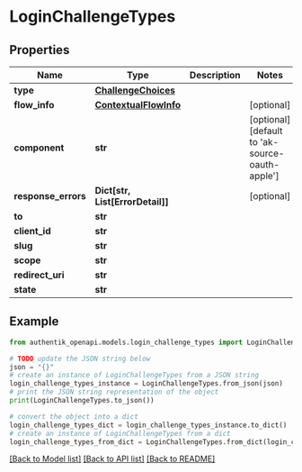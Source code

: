 # LoginChallengeTypes


## Properties

Name | Type | Description | Notes
------------ | ------------- | ------------- | -------------
**type** | [**ChallengeChoices**](ChallengeChoices.md) |  | 
**flow_info** | [**ContextualFlowInfo**](ContextualFlowInfo.md) |  | [optional] 
**component** | **str** |  | [optional] [default to 'ak-source-oauth-apple']
**response_errors** | **Dict[str, List[ErrorDetail]]** |  | [optional] 
**to** | **str** |  | 
**client_id** | **str** |  | 
**slug** | **str** |  | 
**scope** | **str** |  | 
**redirect_uri** | **str** |  | 
**state** | **str** |  | 

## Example

```python
from authentik_openapi.models.login_challenge_types import LoginChallengeTypes

# TODO update the JSON string below
json = "{}"
# create an instance of LoginChallengeTypes from a JSON string
login_challenge_types_instance = LoginChallengeTypes.from_json(json)
# print the JSON string representation of the object
print(LoginChallengeTypes.to_json())

# convert the object into a dict
login_challenge_types_dict = login_challenge_types_instance.to_dict()
# create an instance of LoginChallengeTypes from a dict
login_challenge_types_from_dict = LoginChallengeTypes.from_dict(login_challenge_types_dict)
```
[[Back to Model list]](../README.md#documentation-for-models) [[Back to API list]](../README.md#documentation-for-api-endpoints) [[Back to README]](../README.md)



